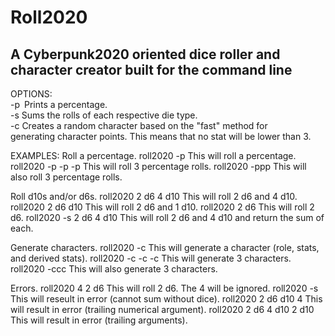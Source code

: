 # Roll2020
## A Cyberpunk2020 oriented dice roller and character creator built for the command line

OPTIONS:  
  -p&ensp;Prints a percentage.  
  -s    Sums the rolls of each respective die type.  
  -c    Creates a random character based on the "fast" method for  
        generating character points. This means that no stat will be lower than 3.  

EXAMPLES:
  Roll a percentage.
    roll2020 -p			This will roll a percentage.
    roll2020 -p -p -p		This will roll 3 percentage rolls.
    roll2020 -ppp		This will also roll 3 percentage rolls.

  Roll d10s and/or d6s.
    roll2020 2 d6 4 d10		This will roll 2 d6 and 4 d10.
    roll2020 2 d6 d10		This will roll 2 d6 and 1 d10.
    roll2020 2 d6		This will roll 2 d6.
    roll2020 -s 2 d6 4 d10	This will roll 2 d6 and 4 d10 and return the sum of each.

  Generate characters.
    roll2020 -c			This will generate a character (role, stats, and derived stats).
    roll2020 -c -c -c		This will generate 3 characters.
    roll2020 -ccc		This will also generate 3 characters.

  Errors.
    roll2020 4 2 d6		This will roll 2 d6. The 4 will be ignored.
    roll2020 -s			This will reseult in error (cannot sum without dice).
    roll2020 2 d6 d10 4		This will result in error (trailing numerical argument).
    roll2020 2 d6 4 d10 2 d10	This will result in error (trailing arguments).

